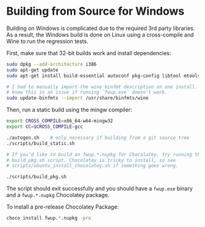 # Building from Source for Windows

Building on Windows is complicated due to the required 3rd party libraries.
As a result, the Windows build is done on Linux using a cross-compile and
Wine to run the regression tests.

First, make sure that 32-bit builds work and install dependencies:

```sh
sudo dpkg --add-architecture i386
sudo apt-get update
sudo apt-get install build-essential autoconf pkg-config libtool mtools unzip zip xdelta3 wine wine-binfmt gcc-mingw-w64-x86-64

# I had to manually import the wine binfmt description on one install. You'll
# know this is an issue if running `fwup.exe` doesn't work.
sudo update-binfmts --import /usr/share/binfmts/wine
```

Then, run a static build using the mingw compiler:

```sh
export CROSS_COMPILE=x86_64-w64-mingw32
export CC=$CROSS_COMPILE-gcc

./autogen.sh    # only necessary if building from a git source tree
./scripts/build_static.sh

# If you'd like to build an fwup.*.nupkg for Chocolatey, try running the
# build_pkg.sh script. Chocolatey is tricky to install, so see
# scripts/ubuntu_install_chocolatey.sh if something goes wrong.

./scripts/build_pkg.sh
```

The script should exit successfully and you should have a `fwup.exe` binary and a `fwup.*.nupkg` Chocolatey package.

To install a pre-release Chocolatey Package:

```sh
choco install fwup.*.nupkg -pre
```
